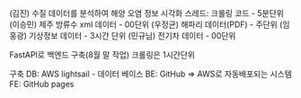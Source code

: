 (김진) 수질 데이터를 분석하여 해양 오염 정보 시각화 스레드: 크롤링 코드 - 5분단위
(이승민) 제주 방류수 xml 데이터 - 00단위
(우정균) 해파리 데이터(PDF) - 주단위
(임홍광) 기상정보 데이터 - 3시간 단위
(민규님) 전기차 데이터 - 00단위

FastAPI로 백엔드 구축(8월 말 작업)
크롤링은 1시간단위

구축 DB: AWS lightsail - 데이터 베이스
BE: GitHub => AWS로 자동배포되는 시스템
FE: GitHub pages